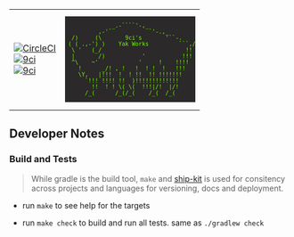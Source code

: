 <table><tr><td>

[![CircleCI](https://img.shields.io/circleci/project/github/yakworks/commons/master.svg?longCache=true&style=for-the-badge&logo=circleci)](https://circleci.com/gh/yakworks/commons) \
[![9ci](https://img.shields.io/badge/BUILT%20BY-9ci%20Inc-blue.svg?longCache=true&style=for-the-badge)](http://9ci.com) \
[![9ci](https://forthebadge.com/images/badges/gluten-free.svg)](http://9ci.com)

</td>
<td>

<pre style="line-height: normal; background-color:#2b2929; color:#76ff00; font-family: monospace; white-space: pre; font-size: 10px">

              _.-````'-,_
          ,-'`           `'-.,_
  /)     (\       9ci's       '``-.
 ( ( .,-') )    Yak Works         ```,/
  \ '   (_/                         !!
  |       /)           '           !!!
  ^\    ~'            '     !    !!!!
    !      _/! , !   !  ! !  !   !!!
    \Y,   |!!!  !  ! !!  !! !!!!!!!
      `!!! !!!! !!  )!!!!!!!!!!!!!
        !!  ! ! \( \(  !!!|/!  |/!
      /_(      /_(/_(    /_(  /_(   

</pre>
</td></tr></table>

## Developer Notes

### Build and Tests

> While gradle is the build tool, `make` and [ship-kit](https://github.com/yakworks/shipkit) is used for consitency across projects and languages for versioning, docs and deployment. 

- run `make` to see help for the targets

- run `make check` to build and run all tests. same as `./gradlew check`
